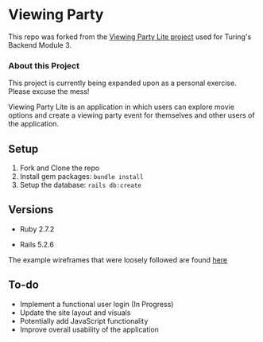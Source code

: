 # Viewing Party

This repo was forked from the [Viewing Party Lite project](https://backend.turing.edu/module3/projects/viewing_party_lite) used for Turing's Backend Module 3.

### About this Project

This project is currently being expanded upon as a personal exercise. Please excuse the mess!

Viewing Party Lite is an application in which users can explore movie options and create a viewing party event for themselves and other users of the application.

## Setup

1. Fork and Clone the repo
2. Install gem packages: `bundle install`
3. Setup the database: `rails db:create`


## Versions

- Ruby 2.7.2

- Rails 5.2.6

The example wireframes that were loosely followed are found [here](https://backend.turing.edu/module3/projects/viewing_party_lite/wireframes)

## To-do

- Implement a functional user login (In Progress)
- Update the site layout and visuals
- Potentially add JavaScript functionality
- Improve overall usability of the application

